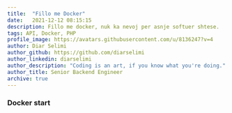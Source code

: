```yaml
---
title:  "Fillo me Docker"
date:   2021-12-12 08:15:15
description: Fillo me docker, nuk ka nevoj per asnje softuer shtese.
tags: API, Docker, PHP
profile_image: https://avatars.githubusercontent.com/u/8136247?v=4
author: Diar Selimi
author_github: https://github.com/diarselimi
author_linkedin: diarselimi
author_description: "Coding is an art, if you know what you're doing."
author_title: Senior Backend Engineer
archive: true
---
```


### Docker start






